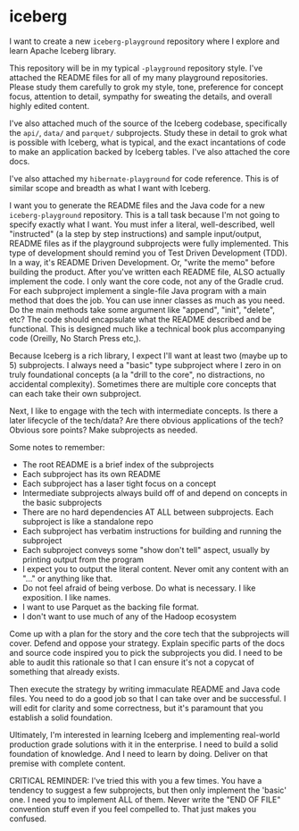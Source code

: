 # iceberg

I want to create a new `iceberg-playground` repository where I explore and learn Apache Iceberg library.

This repository will be in my typical `-playground` repository style. I've attached the README files for all of my many playground
repositories. Please study them carefully to grok my style, tone, preference for concept focus, attention to
detail, sympathy for sweating the details, and overall highly edited content.

I've also attached much of the source of the Iceberg codebase, specifically the `api/`, `data/` and `parquet/` subprojects. Study
these in detail to grok what is possible with Iceberg, what is typical, and the exact incantations of code to make an
application backed by Iceberg tables. I've also attached the core docs.

I've also attached my `hibernate-playground` for code reference. This is of similar scope and breadth as what I want with
Iceberg.

I want you to generate the README files and the Java code for a new `iceberg-playground` repository. This is a tall task because I'm not
going to specify exactly what I want. You must infer a literal, well-described, well "instructed" (a la step by step
instructions) and sample input/output, README files as if the playground subprojects were fully implemented. This type
of development should remind you of Test Driven Development (TDD). In a way, it's README Driven Development. Or, "write
the memo" before building the product. After you've written each README file, ALSO actually implement the code. I only
want the core code, not any of the Gradle crud. For each subproject implement a single-file Java program with a main
method that does the job. You can use inner classes as much as you need. Do the main methods take some argument like
"append", "init", "delete", etc? The code should encapsulate what the README described and be functional. This is
designed much like a technical book plus accompanying code (Oreilly, No Starch Press etc,).

Because Iceberg is a rich library, I expect I'll want at least two (maybe up to 5) subprojects. I always need a "basic"
type subproject where I zero in on truly foundational concepts (a la "drill to the core", no distractions, no accidental complexity).
Sometimes there are multiple core concepts that can each take their own subproject.

Next, I like to engage with the tech with intermediate concepts. Is there a later lifecycle of the tech/data? Are there
obvious applications of the tech? Obvious sore points? Make subprojects as needed.

Some notes to remember:

* The root README is a brief index of the subprojects
* Each subproject has its own README
* Each subproject has a laser tight focus on a concept
* Intermediate subprojects always build off of and depend on concepts in the basic subprojects
* There are no hard dependencies AT ALL between subprojects. Each subproject is like a standalone repo
* Each subproject has verbatim instructions for building and running the subproject
* Each subproject conveys some "show don't tell" aspect, usually by printing output from the program
* I expect you to output the literal content. Never omit any content with an "..." or anything like that.
* Do not feel afraid of being verbose. Do what is necessary. I like exposition. I like names.
* I want to use Parquet as the backing file format.
* I don't want to use much of any of the Hadoop ecosystem  

Come up with a plan for the story and the core tech that the subprojects will cover. Defend and oppose your strategy.
Explain specific parts of the docs and source code inspired you to pick the subprojects you did. I need to be able to
audit this rationale so that I can ensure it's not a copycat of something that already exists. 

Then execute the strategy by writing immaculate README and Java code files. You need to do a good job so that I can take over and be
successful. I will edit for clarity and some correctness, but it's paramount that you establish a solid foundation.

Ultimately, I'm interested in learning Iceberg and implementing real-world production grade solutions with it in the
enterprise. I need to build a solid foundation of knowledge. And I need to learn by doing. Deliver on that premise with
complete content.

CRITICAL REMINDER: I've tried this with you a few times. You have a tendency to suggest a few subprojects, but then
only implement the 'basic' one. I need you to implement ALL of them. Never write the "END OF FILE" convention stuff even 
if you feel compelled to. That just makes you confused.
